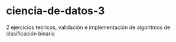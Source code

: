 # ciencia-de-datos-3
2 ejercicios teóricos, validación e implementación de algoritmos de clasificación binaria
